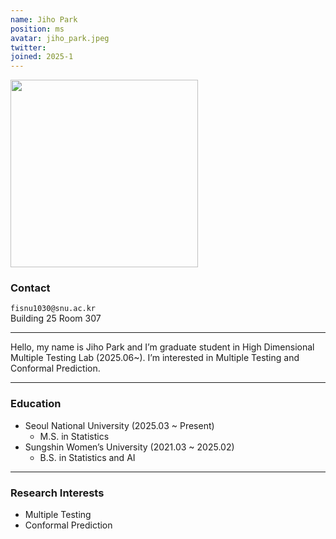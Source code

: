 ```yaml
---
name: Jiho Park
position: ms
avatar: jiho_park.jpeg
twitter:
joined: 2025-1
---
```


<img width="300" src="{{site.baseurl}}/images/people/{{page.avatar}}" data-action="zoom">

### Contact

<i class="fa fa-envelope-o"></i>  `fisnu1030@snu.ac.kr`<br>
<i class="fa fa-building"></i> Building 25 Room 307 <br> 

<hr>

Hello, my name is Jiho Park and I’m graduate student in High Dimensional Multiple Testing Lab (2025.06~). I’m interested in Multiple Testing and Conformal Prediction.

<hr>

### Education

* Seoul National University (2025.03 ~ Present)
    - M.S. in Statistics
* Sungshin Women’s University (2021.03 ~ 2025.02)
    - B.S. in Statistics and AI

<hr>

### Research Interests

* Multiple Testing
* Conformal Prediction